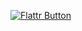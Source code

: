 [![Flattr Button](http://api.flattr.com/button/button-static-50x60.png "Flattr This!")](https://flattr.com/thing/668930 "Bolt - Gnome shell extension")